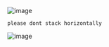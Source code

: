 ![image](https://github.com/flovnes/labs_is/assets/106932515/4d4c7785-4b0c-488c-9876-a032045a5bdf)

`please dont stack horizontally`

![image](https://github.com/flovnes/labs_is/assets/106932515/74b85ed9-0a00-4033-8388-7a72ae31c19f)
